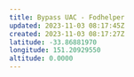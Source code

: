 ```yaml
---
title: Bypass UAC - Fodhelper
updated: 2023-11-03 08:17:45Z
created: 2023-11-03 08:17:27Z
latitude: -33.86881970
longitude: 151.20929550
altitude: 0.0000
---
```


